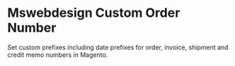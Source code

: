 Mswebdesign Custom Order Number
===============================
Set custom prefixes including date prefixes for order, invoice, shipment and credit memo numbers in Magento. 
